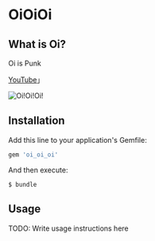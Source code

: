 # OiOiOi

## What is Oi?

Oi is Punk

[YouTube](https://www.youtube.com/watch?v=XWLU76o5rEI)」

![Oi!Oi!Oi!](https://i.ytimg.com/vi/HmfdhcLVUmY/maxresdefault.jpg)


## Installation

Add this line to your application's Gemfile:

```ruby
gem 'oi_oi_oi'
```

And then execute:

    $ bundle

## Usage

TODO: Write usage instructions here
